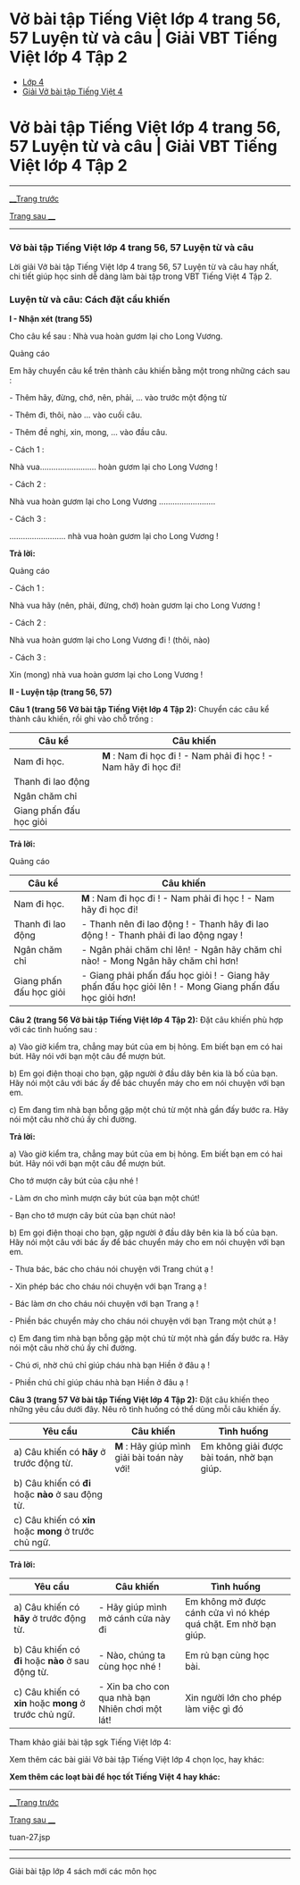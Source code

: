 # Vở bài tập Tiếng Việt lớp 4 trang 56, 57 Luyện từ và câu | Giải VBT Tiếng Việt lớp 4 Tập 2

  * [Lớp 4](https://vietjack.com/series/lop-4.jsp)
  * [Giải Vở bài tập Tiếng Việt 4](https://vietjack.com/giai-vo-bai-tap-tieng-viet-4/index.jsp)



# Vở bài tập Tiếng Việt lớp 4 trang 56, 57 Luyện từ và câu | Giải VBT Tiếng Việt lớp 4 Tập 2

* * *

[__Trang trước](https://vietjack.com/giai-vo-bai-tap-tieng-viet-4/tuan-27.jsp)

[Trang sau __](https://vietjack.com/giai-vo-bai-tap-tieng-viet-4/tuan-27.jsp)

* * *

### Vở bài tập Tiếng Việt lớp 4 trang 56, 57 Luyện từ và câu

Lời giải Vở bài tập Tiếng Việt lớp 4 trang 56, 57 Luyện từ và câu hay nhất, chi tiết giúp học sinh dễ dàng làm bài tập trong VBT Tiếng Việt 4 Tập 2.

### **Luyện từ và câu: Cách đặt cầu khiến**

**I - Nhận xét (trang 55)**

Cho câu kể sau : Nhà vua hoàn gươm lại cho Long Vương.

Quảng cáo

Em hãy chuyển câu kể trên thành câu khiến bằng một trong những cách sau :

\- Thêm hãy, đừng, chớ, nên, phải, ... vào trước một động từ

\- Thêm đi, thôi, nào ... vào cuối câu.

\- Thêm đề nghị, xin, mong, ... vào đầu câu.

\- Cách 1 :

Nhà vua......................... hoàn gươm lại cho Long Vương !

\- Cách 2 :

Nhà vua hoàn gươm lại cho Long Vương .........................

\- Cách 3 :

......................... nhà vua hoàn gươm lại cho Long Vương !

**Trả lời:**

Quảng cáo

\- Cách 1 :

Nhà vua hãy (nên, phải, đừng, chớ) hoàn gươm lại cho Long Vương !

\- Cách 2 :

Nhà vua hoàn gươm lại cho Long Vương đi ! (thôi, nào)

\- Cách 3 :

Xin (mong) nhà vua hoàn gươm lại cho Long Vương !

**II - Luyện tập (trang 56, 57)**

**Câu 1 (trang 56 Vở bài tập Tiếng Việt lớp 4 Tập 2):** Chuyển các câu kể thành câu khiến, rồi ghi vào chỗ trống :

Câu kể | Câu khiến   
---|---  
Nam đi học. | **M** : Nam đi học đi !  \- Nam phải đi học !  \- Nam hãy đi học đi!   
Thanh đi lao động |   
Ngân chăm chỉ |   
Giang phấn đấu học giỏi |   
  
**Trả lời:**

Quảng cáo

Câu kể | Câu khiến   
---|---  
Nam đi học. | **M** : Nam đi học đi !  \- Nam phải đi học !  \- Nam hãy đi học đi!   
Thanh đi lao động | \- Thanh nên đi lao động ! \- Thanh hãy đi lao động ! \- Thanh phải đi lao động ngay !   
Ngân chăm chỉ |  \- Ngân phải chăm chỉ lên! \- Ngân hãy chăm chỉ nào! \- Mong Ngân hãy chăm chỉ hơn!   
Giang phấn đấu học giỏi |  \- Giang phải phấn đấu học giỏi ! \- Giang hãy phấn đấu học giỏi lên ! \- Mong Giang phấn đấu học giỏi hơn!   
  
**Câu 2 (trang 56 Vở bài tập Tiếng Việt lớp 4 Tập 2):** Đặt câu khiến phù hợp với các tình huống sau :

a) Vào giờ kiểm tra, chẳng may bút của em bị hỏng. Em biết bạn em có hai bút. Hãy nói với bạn một câu để mượn bút.

b) Em gọi điện thoại cho bạn, gặp người ở đầu dây bên kia là bố của bạn. Hãy nói một câu với bác ấy để bác chuyển máy cho em nói chuyện với bạn em.

c) Em đang tìm nhà bạn bỗng gặp một chú từ một nhà gần đấy bước ra. Hãy nói một câu nhờ chú ấy chỉ đường.

**Trả lời:**

a) Vào giờ kiểm tra, chẳng may bút của em bị hỏng. Em biết bạn em có hai bút. Hãy nói với bạn một câu để mượn bút.

Cho tớ mượn cây bút của cậu nhé !

\- Làm ơn cho mình mượn cây bút của bạn một chút!

\- Bạn cho tớ mượn cây bút của bạn chút nào!

b) Em gọi điện thoại cho bạn, gặp người ở đầu dây bên kia là bố của bạn. Hãy nói một câu với bác ấy để bác chuyển máy cho em nói chuyện với bạn em.

\- Thưa bác, bác cho cháu nói chuyện với Trang chút ạ !

\- Xin phép bác cho cháu nói chuyện với bạn Trang ạ !

\- Bác làm ơn cho cháu nói chuyện với bạn Trang ạ !

\- Phiền bác chuyển mảy cho cháu nói chuyện với bạn Trang một chút ạ !

c) Em đang tìm nhà bạn bỗng gặp một chú từ một nhà gần đấy bước ra. Hãy nói một câu nhờ chú ấy chỉ đường.

\- Chú ơi, nhờ chú chỉ giúp cháu nhà bạn Hiền ở đâu ạ !

\- Phiền chú chỉ giúp cháu nhà bạn Hiền ở đâu ạ !

**Câu 3 (trang 57 Vở bài tập Tiếng Việt lớp 4 Tập 2):** Đặt câu khiến theo những yêu cầu dưới đây. Nêu rõ tình huống có thể dùng mỗi câu khiến ấy.

Yêu cầu|  Câu khiến|  Tình huống  
---|---|---  
a) Câu khiến có **hãy** ở trước động từ.|  **M** : Hãy giúp mình giải bài toán này với!|  Em không giải được bài toán, nhờ bạn giúp.   
b) Câu khiến có **đi** hoặc **nào** ở sau động từ.|  |   
c) Câu khiến có **xin** hoặc **mong** ở trước chủ ngữ.|  |   
  
**Trả lời:**

Yêu cầu|  Câu khiến|  Tình huống  
---|---|---  
a) Câu khiến có **hãy** ở trước động từ.|  \- Hãy giúp mình mở cánh cửa này đi|  Em không mở được cánh cửa vì nó khép quá chặt. Em nhờ bạn giúp.  
b) Câu khiến có **đi** hoặc **nào** ở sau động từ.|  \- Nào, chúng ta cùng học nhé !|  Em rủ bạn cùng học bài.   
c) Câu khiến có **xin** hoặc **mong** ở trước chủ ngữ.| \- Xin ba cho con qua nhà bạn Nhiên chơi một lát! |  Xin người lớn cho phép làm việc gì đó  
  
Tham khảo giải bài tập sgk Tiếng Việt lớp 4:

Xem thêm các bài giải Vở bài tập Tiếng Việt lớp 4 chọn lọc, hay khác:

**Xem thêm các loạt bài để học tốt Tiếng Việt 4 hay khác:**

* * *

[__Trang trước](https://vietjack.com/giai-vo-bai-tap-tieng-viet-4/tuan-27.jsp)

[Trang sau __](https://vietjack.com/giai-vo-bai-tap-tieng-viet-4/tuan-27.jsp)

tuan-27.jsp

* * *

* * *

Giải bài tập lớp 4 sách mới các môn học
